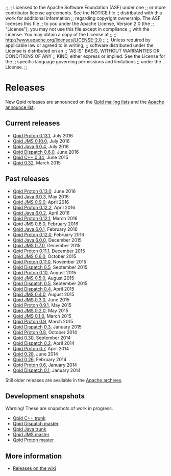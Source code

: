 ;;
;; Licensed to the Apache Software Foundation (ASF) under one
;; or more contributor license agreements.  See the NOTICE file
;; distributed with this work for additional information
;; regarding copyright ownership.  The ASF licenses this file
;; to you under the Apache License, Version 2.0 (the
;; "License"); you may not use this file except in compliance
;; with the License.  You may obtain a copy of the License at
;; 
;;   http://www.apache.org/licenses/LICENSE-2.0
;; 
;; Unless required by applicable law or agreed to in writing,
;; software distributed under the License is distributed on an
;; "AS IS" BASIS, WITHOUT WARRANTIES OR CONDITIONS OF ANY
;; KIND, either express or implied.  See the License for the
;; specific language governing permissions and limitations
;; under the License.
;;

# Releases

New Qpid releases are announced on the
[Qpid mailing lists]({{site_url}}/discussion.html#mailing-lists) and
the
[Apache announce list](http://mail-archives.apache.org/mod_mbox/www-announce/).

## Current releases

 - [Qpid Proton 0.13.1](qpid-proton-0.13.1/index.html), July 2016
 - [Qpid JMS 0.10.0](qpid-jms-0.10.0/index.html), July 2016
 - [Qpid Java 6.0.4](qpid-java-6.0.4/index.html), July 2016
 - [Qpid Dispatch 0.6.0](qpid-dispatch-0.6.0/index.html), June 2016
 - [Qpid C++ 0.34](qpid-cpp-0.34/index.html), June 2015
 - [Qpid 0.32](qpid-0.32/index.html), March 2015

## Past releases

<div class="two-column" markdown="1">

 - [Qpid Proton 0.13.0](qpid-proton-0.13.0/index.html), June 2016
 - [Qpid Java 6.0.3](qpid-java-6.0.3/index.html), May 2016
 - [Qpid JMS 0.9.0](qpid-jms-0.9.0/index.html), April 2016
 - [Qpid Proton 0.12.2](qpid-proton-0.12.2/index.html), April 2016
 - [Qpid Java 6.0.2](qpid-java-6.0.2/index.html), April 2016
 - [Qpid Proton 0.12.1](qpid-proton-0.12.1/index.html), March 2016
 - [Qpid JMS 0.8.0](qpid-jms-0.8.0/index.html), February 2016
 - [Qpid Java 6.0.1](qpid-java-6.0.1/index.html), February 2016
 - [Qpid Proton 0.12.0](qpid-proton-0.12.0/index.html), February 2016
 - [Qpid Java 6.0.0](qpid-java-6.0.0/index.html), December 2015
 - [Qpid JMS 0.7.0](qpid-jms-0.7.0/index.html), December 2015
 - [Qpid Proton 0.11.1](qpid-proton-0.11.1/index.html), December 2015
 - [Qpid JMS 0.6.0](qpid-jms-0.6.0/index.html), October 2015
 - [Qpid Proton 0.11.0](qpid-proton-0.11.0/index.html), November 2015
 - [Qpid Dispatch 0.5](qpid-dispatch-0.5/index.html), September 2015
 - [Qpid Proton 0.10](qpid-proton-0.10/index.html), August 2015
 - [Qpid JMS 0.5.0](qpid-jms-0.5.0/index.html), August 2015
 - [Qpid Dispatch 0.5](qpid-dispatch-0.5/index.html), September 2015
 - [Qpid Dispatch 0.4](qpid-dispatch-0.4/index.html), April 2015
 - [Qpid JMS 0.4.0](qpid-jms-0.4.0/index.html), August 2015
 - [Qpid JMS 0.3.0](qpid-jms-0.3.0/index.html), June 2015
 - [Qpid Proton 0.9.1](qpid-proton-0.9.1/index.html), May 2015
 - [Qpid JMS 0.2.0](qpid-jms-0.2.0/index.html), May 2015
 - [Qpid JMS 0.1.0](qpid-jms-0.1.0/index.html), March 2015
 - [Qpid Proton 0.9](qpid-proton-0.9/index.html), March 2015
 - [Qpid Dispatch 0.3](qpid-dispatch-0.3/index.html), January 2015
 - [Qpid Proton 0.8](qpid-proton-0.8/index.html), October 2014
 - [Qpid 0.30](qpid-0.30/index.html), September 2014
 - [Qpid Dispatch 0.2](qpid-dispatch-0.2/index.html), April 2014
 - [Qpid Proton 0.7](qpid-proton-0.7/index.html), April 2014
 - [Qpid 0.28](qpid-0.28/index.html), June 2014
 - [Qpid 0.26](qpid-0.26/index.html), February 2014
 - [Qpid Proton 0.6](qpid-proton-0.6/index.html), January 2014
 - [Qpid Dispatch 0.1](qpid-dispatch-0.1/index.html), January 2014

</div>

Still older releases are available in the
[Apache archives](http://archive.apache.org/dist/qpid/).

## Development snapshots

Warning! These are snapshots of work in progress.

 - [Qpid C++ trunk](qpid-cpp-trunk/index.html)
 - [Qpid Dispatch master](qpid-dispatch-master/index.html)
 - [Qpid Java trunk](qpid-java-trunk/index.html)
 - [Qpid JMS master](qpid-jms-master/index.html)
 - [Qpid Proton master](qpid-proton-master/index.html)

## More information

 - [Releases on the wiki](https://cwiki.apache.org/confluence/display/qpid/Releases)
